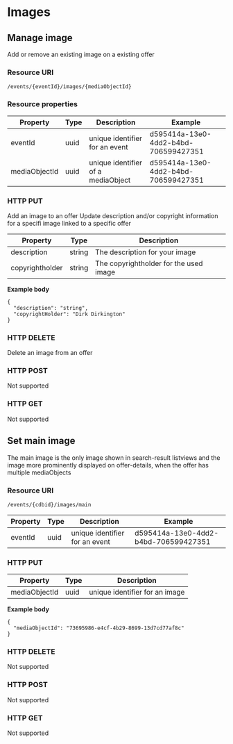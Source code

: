 ---
---

# Images

## Manage image
Add or remove an existing image on a existing offer

### Resource URI

```
/events/{eventId}/images/{mediaObjectId}
```

### Resource properties

| Property	| Type | Description | Example |
|--|--|--|--|
| eventId	| uuid | unique identifier for an event | d595414a-13e0-4dd2-b4bd-706599427351 |
| mediaObjectId	| uuid | unique identifier of a mediaObject | d595414a-13e0-4dd2-b4bd-706599427351 |

### HTTP PUT

Add an image to an offer
Update description and/or copyright information for a specifi image linked to a specific offer

| Property	| Type | Description |
|--|--|--|
| description | string | The description for your image |
| copyrightholder | string | The copyrightholder for the used image |

**Example body**

```
{
  "description": "string",
  "copyrightHolder": "Dirk Dirkington"
}
```

### HTTP DELETE

Delete an image from an offer

### HTTP POST

Not supported

### HTTP GET

Not supported



## Set main image

The main image is the only image shown in search-result listviews and the image more prominently displayed on offer-details, when the offer has multiple mediaObjects

### Resource URI

```
/events/{cdbid}/images/main
```

| Property	| Type | Description | Example |
|--|--|--|--|
| eventId	| uuid | unique identifier for an event | d595414a-13e0-4dd2-b4bd-706599427351 |


### HTTP PUT

| Property	| Type | Description |
|--|--|--|
| mediaObjectId | uuid | unique identifier for an image |

**Example body**

```
{
  "mediaObjectId": "73695986-e4cf-4b29-8699-13d7cd77af8c"
}
```

### HTTP DELETE

Not supported

### HTTP POST

Not supported

### HTTP GET

Not supported
